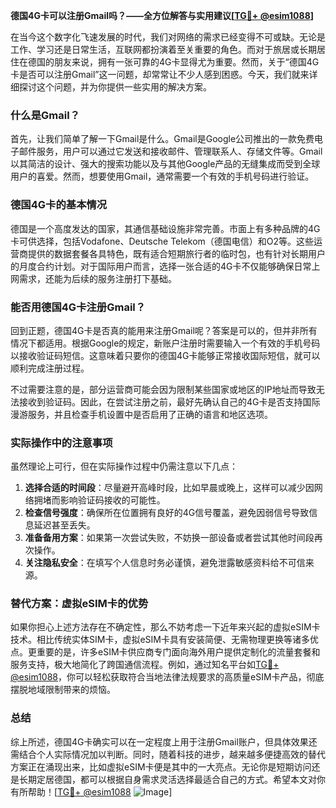 **德国4G卡可以注册Gmail吗？——全方位解答与实用建议[[TG💪+ @esim1088](https://t.me/s/esim1088)]**

在当今这个数字化飞速发展的时代，我们对网络的需求已经变得不可或缺。无论是工作、学习还是日常生活，互联网都扮演着至关重要的角色。而对于旅居或长期居住在德国的朋友来说，拥有一张可靠的4G卡显得尤为重要。然而，关于“德国4G卡是否可以注册Gmail”这一问题，却常常让不少人感到困惑。今天，我们就来详细探讨这个问题，并为你提供一些实用的解决方案。

### 什么是Gmail？

首先，让我们简单了解一下Gmail是什么。Gmail是Google公司推出的一款免费电子邮件服务，用户可以通过它发送和接收邮件、管理联系人、存储文件等。Gmail以其简洁的设计、强大的搜索功能以及与其他Google产品的无缝集成而受到全球用户的喜爱。然而，想要使用Gmail，通常需要一个有效的手机号码进行验证。

### 德国4G卡的基本情况

德国是一个高度发达的国家，其通信基础设施非常完善。市面上有多种品牌的4G卡可供选择，包括Vodafone、Deutsche Telekom（德国电信）和O2等。这些运营商提供的数据套餐各具特色，既有适合短期旅行者的临时包，也有针对长期用户的月度合约计划。对于国际用户而言，选择一张合适的4G卡不仅能够确保日常上网需求，还能为后续的服务注册打下基础。

### 能否用德国4G卡注册Gmail？

回到正题，德国4G卡是否真的能用来注册Gmail呢？答案是可以的，但并非所有情况下都适用。根据Google的规定，新账户注册时需要输入一个有效的手机号码以接收验证码短信。这意味着只要你的德国4G卡能够正常接收国际短信，就可以顺利完成注册过程。

不过需要注意的是，部分运营商可能会因为限制某些国家或地区的IP地址而导致无法接收到验证码。因此，在尝试注册之前，最好先确认自己的4G卡是否支持国际漫游服务，并且检查手机设置中是否启用了正确的语言和地区选项。

### 实际操作中的注意事项

虽然理论上可行，但在实际操作过程中仍需注意以下几点：

1. **选择合适的时间段**：尽量避开高峰时段，比如早晨或晚上，这样可以减少因网络拥堵而影响验证码接收的可能性。
2. **检查信号强度**：确保所在位置拥有良好的4G信号覆盖，避免因弱信号导致信息延迟甚至丢失。
3. **准备备用方案**：如果第一次尝试失败，不妨换一部设备或者尝试其他时间段再次操作。
4. **关注隐私安全**：在填写个人信息时务必谨慎，避免泄露敏感资料给不可信来源。

### 替代方案：虚拟eSIM卡的优势

如果你担心上述方法存在不确定性，那么不妨考虑一下近年来兴起的虚拟eSIM卡技术。相比传统实体SIM卡，虚拟eSIM卡具有安装简便、无需物理更换等诸多优点。更重要的是，许多eSIM卡供应商专门面向海外用户提供定制化的流量套餐和服务支持，极大地简化了跨国通信流程。例如，通过知名平台如[TG💪+ @esim1088](https://t.me/s/esim1088)，你可以轻松获取符合当地法律法规要求的高质量eSIM卡产品，彻底摆脱地域限制带来的烦恼。

### 总结

综上所述，德国4G卡确实可以在一定程度上用于注册Gmail账户，但具体效果还需结合个人实际情况加以判断。同时，随着科技的进步，越来越多便捷高效的替代方案正在涌现出来，比如虚拟eSIM卡便是其中的一大亮点。无论你是短期访问还是长期定居德国，都可以根据自身需求灵活选择最适合自己的方式。希望本文对你有所帮助！[[TG💪+ @esim1088](https://t.me/s/esim1088) ![Image](https://i.postimg.cc/4NQfJmqS/Snipaste-2025-05-13-00-14-12.png)]